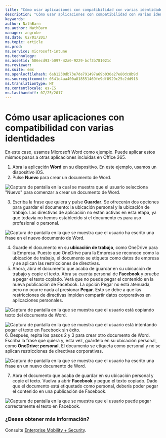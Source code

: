 ```yaml
---
title: "Cómo usar aplicaciones con compatibilidad con varias identidades"
description: "Cómo usar aplicaciones con compatibilidad con varias identidades"
keywords: 
author: NathBarn
ms.author: NathBarn
manager: angrobe
ms.date: 02/01/2017
ms.topic: article
ms.prod: 
ms.service: microsoft-intune
ms.technology: 
ms.assetid: 586ecd93-b097-42a0-9229-bcf3b781021c
ms.reviewer: 
ms.suite: ems
ms.openlocfilehash: 6ab1230db73e7de791497a69b030e27e80dc8b9d
ms.sourcegitcommit: 0541e4aa400a818551469fe9df8929c25c2dd918
ms.translationtype: HT
ms.contentlocale: es-ES
ms.lasthandoff: 07/25/2017
---
```

# <a name="how-to-use-apps-with-multi-identity-support"></a>Cómo usar aplicaciones con compatibilidad con varias identidades

En este caso, usamos Microsoft Word como ejemplo. Puede aplicar estos mismos pasos a otras aplicaciones incluidas en Office 365.
1.  Abra la aplicación **Word** en su dispositivo. En este ejemplo, usamos un dispositivo iOS.
2.  Pulse **Nuevo** para crear un documento de Word.

  ![Captura de pantalla en la cual se muestra que el usuario selecciona "Nuevo" para comenzar a crear un documento de Word.](./media/ft-multiID-1-createDoc.png)

3.  Escriba la frase que quiera y pulse **Guardar**. Se ofrecerán dos opciones para guardar el documento: la ubicación personal y la ubicación de trabajo. Las directivas de aplicación no están activas en esta etapa, ya que todavía no hemos establecido si el documento es para uso profesional o personal.

  ![Captura de pantalla en la que se muestra que el usuario ha escrito una frase en el nuevo documento de Word.](./media/ft-multiID-2-saveDoc.png)

4.  Guarde el documento en su **ubicación de trabajo**, como OneDrive para la Empresa. Puesto que OneDrive para la Empresa se reconoce como la ubicación de trabajo, el documento se etiqueta como datos de empresa y se aplican las restricciones de directivas.
5.  Ahora, abra el documento que acaba de guardar en su ubicación de trabajo y copie el texto. Abra su cuenta personal de **Facebook** y pruebe a pegar el texto copiado. Verá que no puede pegar el contenido en la nueva publicación de Facebook. La opción Pegar no está atenuada, pero no ocurre nada al presionar **Pegar**. Esto se debe a que las restricciones de directivas impiden compartir datos corporativos en aplicaciones personales.

  ![Captura de pantalla en la que se muestra que el usuario está copiando texto del documento de Word. ](./media/ft-multiID-3-copyText.png)

  ![Captura de pantalla en la que se muestra que el usuario está intentando pegar el texto en Facebook sin éxito.](./media/ft-multiID-4-pasteInFB.png)
6.  Después, repita los pasos 2 y 3 para crear otro documento de Word. Escriba la frase que quiera y, esta vez, guárdelo en su ubicación personal, como **OneDrive: personal**. El documento se etiqueta como personal y no se aplican restricciones de directivas corporativas.

  ![Captura de pantalla en la que se muestra que el usuario ha escrito una frase en un nuevo documento de Word.](./media/ft-multiID-5-createDoc.png)

7.  Abra el documento que acaba de guardar en su ubicación personal y copie el texto. Vuelva a abrir **Facebook** y pegue el texto copiado. Dado que el documento está etiquetado como personal, debería poder pegar el contenido en una publicación de Facebook.

  ![Captura de pantalla en la que se muestra que el usuario puede pegar correctamente el texto en Facebook.](./media/ft-multiID-6-copyText.png)

### <a name="want-to-learn-more"></a>¿Desea obtener más información?
Consulte [Enterprise Mobility + Security](https://www.microsoft.com/en-us/server-cloud/enterprise-mobility/overview.aspx).
